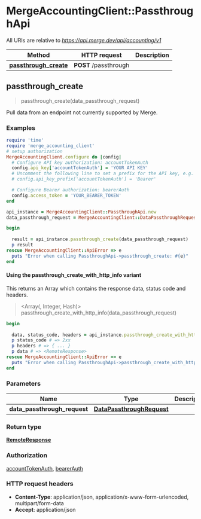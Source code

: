 # MergeAccountingClient::PassthroughApi

All URIs are relative to *https://api.merge.dev/api/accounting/v1*

| Method | HTTP request | Description |
| ------ | ------------ | ----------- |
| [**passthrough_create**](PassthroughApi.md#passthrough_create) | **POST** /passthrough |  |


## passthrough_create

> <RemoteResponse> passthrough_create(data_passthrough_request)



Pull data from an endpoint not currently supported by Merge.

### Examples

```ruby
require 'time'
require 'merge_accounting_client'
# setup authorization
MergeAccountingClient.configure do |config|
  # Configure API key authorization: accountTokenAuth
  config.api_key['accountTokenAuth'] = 'YOUR API KEY'
  # Uncomment the following line to set a prefix for the API key, e.g. 'Bearer' (defaults to nil)
  # config.api_key_prefix['accountTokenAuth'] = 'Bearer'

  # Configure Bearer authorization: bearerAuth
  config.access_token = 'YOUR_BEARER_TOKEN'
end

api_instance = MergeAccountingClient::PassthroughApi.new
data_passthrough_request = MergeAccountingClient::DataPassthroughRequest.new({method: MergeAccountingClient::MethodEnum::GET, path: '/scooters'}) # DataPassthroughRequest | 

begin
  
  result = api_instance.passthrough_create(data_passthrough_request)
  p result
rescue MergeAccountingClient::ApiError => e
  puts "Error when calling PassthroughApi->passthrough_create: #{e}"
end
```

#### Using the passthrough_create_with_http_info variant

This returns an Array which contains the response data, status code and headers.

> <Array(<RemoteResponse>, Integer, Hash)> passthrough_create_with_http_info(data_passthrough_request)

```ruby
begin
  
  data, status_code, headers = api_instance.passthrough_create_with_http_info(data_passthrough_request)
  p status_code # => 2xx
  p headers # => { ... }
  p data # => <RemoteResponse>
rescue MergeAccountingClient::ApiError => e
  puts "Error when calling PassthroughApi->passthrough_create_with_http_info: #{e}"
end
```

### Parameters

| Name | Type | Description | Notes |
| ---- | ---- | ----------- | ----- |
| **data_passthrough_request** | [**DataPassthroughRequest**](DataPassthroughRequest.md) |  |  |

### Return type

[**RemoteResponse**](RemoteResponse.md)

### Authorization

[accountTokenAuth](../README.md#accountTokenAuth), [bearerAuth](../README.md#bearerAuth)

### HTTP request headers

- **Content-Type**: application/json, application/x-www-form-urlencoded, multipart/form-data
- **Accept**: application/json


